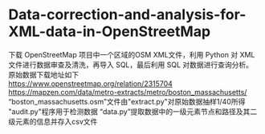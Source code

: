 # Data-correction-and-analysis-for-XML-data-in-OpenStreetMap
下载 OpenStreetMap 项目中一个区域的OSM XML文件，利用 Python 对 XML 文件进行数据审查及清洗，再导入 SQL，最后利用 SQL 对数据进行查询分析。
原始数据下载地址如下  
https://www.openstreetmap.org/relation/2315704   
https://mapzen.com/data/metro-extracts/metro/boston_massachusetts/   
“boston_massachusetts.osm”文件由"extract.py"对原始数据抽样1/40所得 
"audit.py"程序用于检测数据 
“data.py”提取数据中的一级元素节点和路径及其二级元素的信息并存入csv文件 

